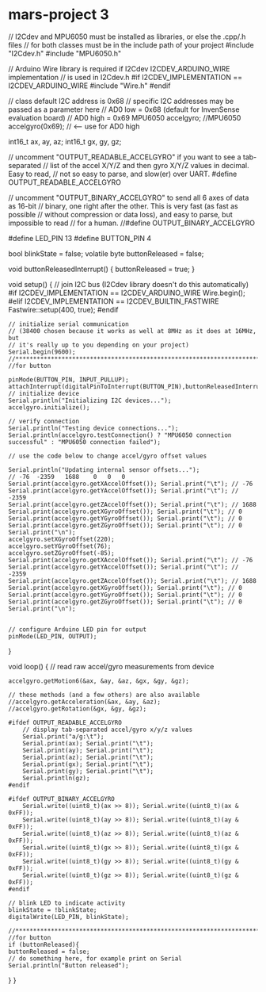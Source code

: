 # mars-project 3
// I2Cdev and MPU6050 must be installed as libraries, or else the .cpp/.h files
// for both classes must be in the include path of your project
#include "I2Cdev.h"
#include "MPU6050.h"

// Arduino Wire library is required if I2Cdev I2CDEV_ARDUINO_WIRE implementation
// is used in I2Cdev.h
#if I2CDEV_IMPLEMENTATION == I2CDEV_ARDUINO_WIRE
    #include "Wire.h"
#endif

// class default I2C address is 0x68
// specific I2C addresses may be passed as a parameter here
// AD0 low = 0x68 (default for InvenSense evaluation board)
// AD0 high = 0x69
MPU6050 accelgyro;
//MPU6050 accelgyro(0x69); // <-- use for AD0 high

int16_t ax, ay, az;
int16_t gx, gy, gz;



// uncomment "OUTPUT_READABLE_ACCELGYRO" if you want to see a tab-separated
// list of the accel X/Y/Z and then gyro X/Y/Z values in decimal. Easy to read,
// not so easy to parse, and slow(er) over UART.
#define OUTPUT_READABLE_ACCELGYRO

// uncomment "OUTPUT_BINARY_ACCELGYRO" to send all 6 axes of data as 16-bit
// binary, one right after the other. This is very fast (as fast as possible
// without compression or data loss), and easy to parse, but impossible to read
// for a human.
//#define OUTPUT_BINARY_ACCELGYRO


#define LED_PIN 13
#define BUTTON_PIN 4

bool blinkState = false;
volatile byte buttonReleased = false;

void buttonReleasedInterrupt() 
{
  buttonReleased = true;
}


void setup() {
    // join I2C bus (I2Cdev library doesn't do this automatically)
    #if I2CDEV_IMPLEMENTATION == I2CDEV_ARDUINO_WIRE
        Wire.begin();
    #elif I2CDEV_IMPLEMENTATION == I2CDEV_BUILTIN_FASTWIRE
        Fastwire::setup(400, true);
    #endif

    // initialize serial communication
    // (38400 chosen because it works as well at 8MHz as it does at 16MHz, but
    // it's really up to you depending on your project)
    Serial.begin(9600);
    //***************************************************************************************************
    //for button

    pinMode(BUTTON_PIN, INPUT_PULLUP);
    attachInterrupt(digitalPinToInterrupt(BUTTON_PIN),buttonReleasedInterrupt,FALLING);
    // initialize device
    Serial.println("Initializing I2C devices...");
    accelgyro.initialize();

    // verify connection
    Serial.println("Testing device connections...");
    Serial.println(accelgyro.testConnection() ? "MPU6050 connection successful" : "MPU6050 connection failed");

    // use the code below to change accel/gyro offset values
    
    Serial.println("Updating internal sensor offsets...");
    // -76	-2359	1688	0	0	0
    Serial.print(accelgyro.getXAccelOffset()); Serial.print("\t"); // -76
    Serial.print(accelgyro.getYAccelOffset()); Serial.print("\t"); // -2359
    Serial.print(accelgyro.getZAccelOffset()); Serial.print("\t"); // 1688
    Serial.print(accelgyro.getXGyroOffset()); Serial.print("\t"); // 0
    Serial.print(accelgyro.getYGyroOffset()); Serial.print("\t"); // 0
    Serial.print(accelgyro.getZGyroOffset()); Serial.print("\t"); // 0
    Serial.print("\n");
    accelgyro.setXGyroOffset(220);
    accelgyro.setYGyroOffset(76);
    accelgyro.setZGyroOffset(-85);
    Serial.print(accelgyro.getXAccelOffset()); Serial.print("\t"); // -76
    Serial.print(accelgyro.getYAccelOffset()); Serial.print("\t"); // -2359
    Serial.print(accelgyro.getZAccelOffset()); Serial.print("\t"); // 1688
    Serial.print(accelgyro.getXGyroOffset()); Serial.print("\t"); // 0
    Serial.print(accelgyro.getYGyroOffset()); Serial.print("\t"); // 0
    Serial.print(accelgyro.getZGyroOffset()); Serial.print("\t"); // 0
    Serial.print("\n");
    

    // configure Arduino LED pin for output
    pinMode(LED_PIN, OUTPUT);
}

void loop() {
    // read raw accel/gyro measurements from device

    accelgyro.getMotion6(&ax, &ay, &az, &gx, &gy, &gz);

    // these methods (and a few others) are also available
    //accelgyro.getAcceleration(&ax, &ay, &az);
    //accelgyro.getRotation(&gx, &gy, &gz);

    #ifdef OUTPUT_READABLE_ACCELGYRO
        // display tab-separated accel/gyro x/y/z values
        Serial.print("a/g:\t");
        Serial.print(ax); Serial.print("\t");
        Serial.print(ay); Serial.print("\t");
        Serial.print(az); Serial.print("\t");
        Serial.print(gx); Serial.print("\t");
        Serial.print(gy); Serial.print("\t");
        Serial.println(gz);
    #endif

    #ifdef OUTPUT_BINARY_ACCELGYRO
        Serial.write((uint8_t)(ax >> 8)); Serial.write((uint8_t)(ax & 0xFF));
        Serial.write((uint8_t)(ay >> 8)); Serial.write((uint8_t)(ay & 0xFF));
        Serial.write((uint8_t)(az >> 8)); Serial.write((uint8_t)(az & 0xFF));
        Serial.write((uint8_t)(gx >> 8)); Serial.write((uint8_t)(gx & 0xFF));
        Serial.write((uint8_t)(gy >> 8)); Serial.write((uint8_t)(gy & 0xFF));
        Serial.write((uint8_t)(gz >> 8)); Serial.write((uint8_t)(gz & 0xFF));
    #endif

    // blink LED to indicate activity
    blinkState = !blinkState;
    digitalWrite(LED_PIN, blinkState);

    //*******************************************************************************
    //for button
    if (buttonReleased){
    buttonReleased = false;
    // do something here, for example print on Serial
    Serial.println("Button released");
  }
}

